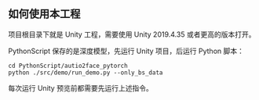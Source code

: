 ﻿## 如何使用本工程

项目根目录下就是 Unity 工程，需要使用 Unity 2019.4.35 或者更高的版本打开。

PythonScript 保存的是深度模型，先运行 Unity 项目，后运行 Python 脚本：

``` shell
cd PythonScript/autio2face_pytorch
python ./src/demo/run_demo.py --only_bs_data
```

每次运行 Unity 预览前都需要先运行上述指令。
